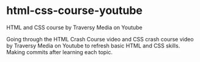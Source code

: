# html-css-course-youtube
HTML and CSS course by Traversy Media on Youtube

Going through the HTML Crash Course video and CSS crash course video by Traversy Media on Youtube to refresh basic HTML and CSS skills. Making commits after learning each topic.
